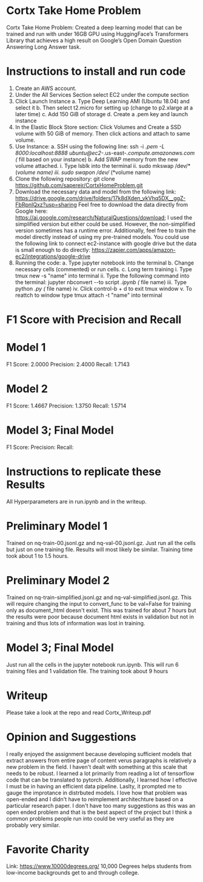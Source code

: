 # Cortx Take Home Problem
Cortx Take Home Problem: Created a deep learning model that can be trained and run with under 16GB GPU using HuggingFace’s Transformers Library that achieves a high result on Google’s Open Domain Question Answering Long Answer task.

# Instructions to install and run code
1. Create an AWS account.
2. Under the All Services Section select EC2 under the compute section
3. Click Launch Instance
    a. Type Deep Learning AMI (Ubuntu 18.04) and select it 
    b. Then select t2.micro for setting up (change to p2.xlarge at a later time)
    c. Add 150 GiB of storage
    d. Create a .pem key and launch instance
4. In the Elastic Block Store section: Click Volumes and Create a SSD volume with 50 GiB of memory. Then click actions and attach to same volume. 
5. Use Instance: 
    a. SSH using the following line: ssh -i *.pem -L 8000:localhost:8888 ubuntu@ec2-*.us-east-*.compute.amazonaws.com (* fill based on your instance)
    b. Add SWAP memory from the new volume attached.
        i. Type lsblk into the terminal
        ii. sudo mkswap /dev/* (*volume name)
        iii. sudo swapon /dev/* (*volume name)
6. Clone the following repository: git clone https://github.com/sapereir/CortxHomeProblem.git
7. Download the necessary data and model from the following link: https://drive.google.com/drive/folders/17k8dXden_vkVhq5DX__ggZ-FbRpnIQxz?usp=sharing
   Feel free to download the data directly from Google here: https://ai.google.com/research/NaturalQuestions/download; I used the simplified version but either could be used. However, the non-simplified version sometimes has a runtime error. Additionally, feel free to train the model directly instead of using my pre-trained models. You could use the following link to connect ec2-instance with google drive but the data is small enough to do directly: https://zapier.com/apps/amazon-ec2/integrations/google-drive
8. Running the code:
    a. Type jupyter notebook into the terminal
    b. Change necessary cells (commented) or run cells.
    c. Long term training
        i. Type tmux new -s "name" into terminal 
        ii. Type the following command into the terminal: jupyter nbconvert --to script *.ipynb (* file name)
        iii. Type python *.py (* file name)
        iv. Click control-b + d to exit tmux window
        v. To reattch to window type tmux attach -t "name" into terminal

# F1 Score with Precision and Recall

# Model 1
F1 Score: 2.0000
Precision: 2.4000
Recall: 1.7143

# Model 2
F1 Score: 1.4667
Precision: 1.3750
Recall: 1.5714

# Model 3; Final Model
F1 Score: 
Precision: 
Recall:
    
# Instructions to replicate these Results
All Hyperparameters are in run.ipynb and in the writeup. 

# Preliminary Model 1
Trained on nq-train-00.jsonl.gz and nq-val-00.jsonl.gz. Just run all the cells but just on one training file. Results will most likely be similar. Training time took about 1 to 1.5 hours.

# Preliminary Model 2
Trained on nq-train-simplified.jsonl.gz and nq-val-simplified.jsonl.gz. This will require changing the input to convert_func to be val=False for training only as document_html 
doesn't exist. This was trained for about 7 hours but the results were poor because document html exists in validation but not in training and thus lots of information was lost in training. 

# Model 3; Final Model
Just run all the cells in the jupyter notebook run.ipynb. This will run 6 training files and 1 validation file. The training took about 9 hours 

# Writeup
Please take a look at the repo and read Cortx_Writeup.pdf

# Opinion and Suggestions
I really enjoyed the assignment because developing sufficient models that extract answers from entire page of content verus paragraphs is relatively a new problem in the field. I haven't dealt with something at this scale that needs to be robust. I learned a lot primarily from reading a lot of tensorflow code that can be translated to pytorch. Additionally, I learned how I effective I must be in having an efficient data pipeline. Laslty, it prompted me to gauge the improtance in distrbuted models. I love how that problem was open-ended and I didn't have to reimplement architechture based on a particular research paper. I don't have too many suggestions as this was an open ended problem and that is the best aspect of the project but I think a common problems people run into could be very useful as they are probably very similar. 

# Favorite Charity
Link: https://www.10000degrees.org/
10,000 Degrees helps students from low-income backgrounds get to and through college. 
